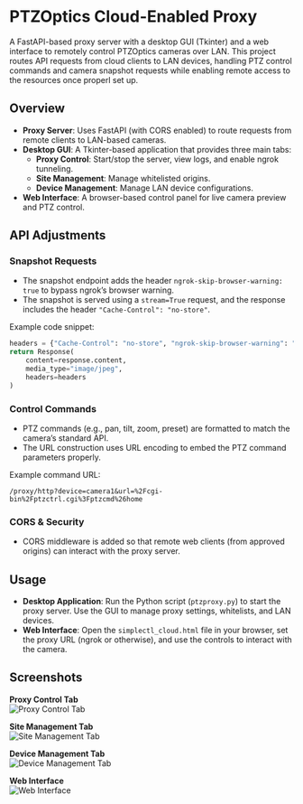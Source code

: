 # PTZOptics Cloud-Enabled Proxy

A FastAPI-based proxy server with a desktop GUI (Tkinter) and a web interface to remotely control PTZOptics cameras over LAN. This project routes API requests from cloud clients to LAN devices, handling PTZ control commands and camera snapshot requests while enabling remote access to the resources once properl set up.

## Overview

- **Proxy Server**: Uses FastAPI (with CORS enabled) to route requests from remote clients to LAN-based cameras.
- **Desktop GUI**: A Tkinter-based application that provides three main tabs:
  - **Proxy Control**: Start/stop the server, view logs, and enable ngrok tunneling.
  - **Site Management**: Manage whitelisted origins.
  - **Device Management**: Manage LAN device configurations.
- **Web Interface**: A browser-based control panel for live camera preview and PTZ control.

## API Adjustments

### Snapshot Requests
- The snapshot endpoint adds the header `ngrok-skip-browser-warning: true` to bypass ngrok’s browser warning.
- The snapshot is served using a `stream=True` request, and the response includes the header `"Cache-Control": "no-store"`.

Example code snippet:
```python
headers = {"Cache-Control": "no-store", "ngrok-skip-browser-warning": "true"}
return Response(
    content=response.content,
    media_type="image/jpeg",
    headers=headers
)
```

### Control Commands
- PTZ commands (e.g., pan, tilt, zoom, preset) are formatted to match the camera’s standard API.
- The URL construction uses URL encoding to embed the PTZ command parameters properly.

Example command URL:
```
/proxy/http?device=camera1&url=%2Fcgi-bin%2Fptzctrl.cgi%3Fptzcmd%26home
```

### CORS & Security
- CORS middleware is added so that remote web clients (from approved origins) can interact with the proxy server.

## Usage

- **Desktop Application**: Run the Python script (`ptzproxy.py`) to start the proxy server. Use the GUI to manage proxy settings, whitelists, and LAN devices.
- **Web Interface**: Open the `simplectl_cloud.html` file in your browser, set the proxy URL (ngrok or otherwise), and use the controls to interact with the camera.

## Screenshots

**Proxy Control Tab**  
![Proxy Control Tab](https://github.com/user-attachments/assets/b8ef0c0c-980b-416f-9f72-2ae41d986e25)

**Site Management Tab**  
![Site Management Tab](https://github.com/user-attachments/assets/6087470c-8a69-41d1-a88f-0a5713f24094)

**Device Management Tab**  
![Device Management Tab](https://github.com/user-attachments/assets/e3f3362c-ade7-4c6f-978f-551ea8f9bafc)

**Web Interface**  
![Web Interface](https://github.com/user-attachments/assets/02ebdf02-af98-4928-8047-72c810e25bde)

